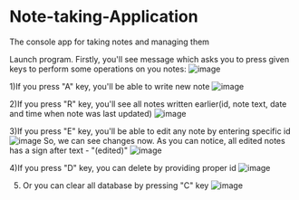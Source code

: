 # Note-taking-Application
The console app for taking notes and managing them


Launch program.
Firstly, you'll see message which asks you to press given keys to perform some operations on you notes:
![image](https://user-images.githubusercontent.com/101664066/210097846-a0b44626-9b96-4349-9579-bbd184e00a5f.png)

1)If you press "A" key, you'll be able to write new note
![image](https://user-images.githubusercontent.com/101664066/210097746-93cfeb5f-c8cc-4de8-9ab3-898002da043d.png)

2)If you press "R" key, you'll see all notes written earlier(id, note text, date and time when note was last updated)
![image](https://user-images.githubusercontent.com/101664066/210097783-0c27cd9d-bd3e-4efb-9274-293faf706cb7.png)

3)If you press "E" key, you'll be able to edit any note by entering specific id
![image](https://user-images.githubusercontent.com/101664066/210097949-e8c28f7c-78e9-4c00-807d-eabab505b383.png)
So, we can see changes now. As you can notice, all edited notes has a sign after text - "(edited)"
![image](https://user-images.githubusercontent.com/101664066/210097981-af8a781a-7b7a-4926-9266-a79cf9324745.png)

4)If you press "D" key, you can delete by providing proper id
![image](https://user-images.githubusercontent.com/101664066/210098166-002f1167-6d6c-4dfb-a3ce-ad22c97aeb5e.png)

5) Or you can clear all database by pressing "C" key
![image](https://user-images.githubusercontent.com/101664066/210098255-a05fa68b-672d-4eed-b586-efca73580751.png)
